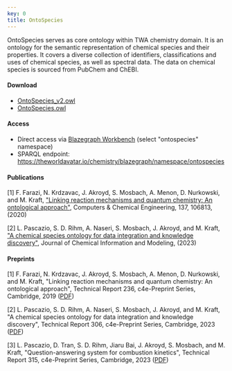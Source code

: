 ```yaml
---
key: 0
title: OntoSpecies
---
```


OntoSpecies serves as core ontology within TWA chemistry domain. It is an ontology for the semantic representation of chemical species and their properties. It covers a diverse collection of identifiers, classifications and uses of chemical species, as well as spectral data. The data on chemical species is sourced from PubChem and ChEBI.

#### Download

- [OntoSpecies_v2.owl](https://github.com/cambridge-cares/TheWorldAvatar/tree/main/JPS_Ontology/ontology/ontospecies/OntoSpecies_v2.owl)
- [OntoSpecies.owl](https://github.com/cambridge-cares/TheWorldAvatar/tree/main/JPS_Ontology/ontology/ontospecies/OntoSpecies.owl)

#### Access

- Direct access via [Blazegraph Workbench](https://theworldavatar.io/chemistry/blazegraph/ui/#query) (select "ontospecies" namespace)
- SPARQL endpoint: https://theworldavatar.io/chemistry/blazegraph/namespace/ontospecies

#### Publications

[1] F. Farazi, N. Krdzavac, J. Akroyd, S. Mosbach, A. Menon, D. Nurkowski, and M. Kraft, ["Linking reaction mechanisms and quantum chemistry: An ontological approach"](https://doi.org/10.1016/j.compchemeng.2020.106813), Computers & Chemical Engineering, 137, 106813, (2020)

[2] L. Pascazio, S. D. Rihm, A. Naseri, S. Mosbach, J. Akroyd, and M. Kraft, ["A chemical species ontology for data integration and knowledge discovery"](https://doi.org/10.1021/acs.jcim.3c00820), Journal of Chemical Information and Modeling, (2023)

#### Preprints

[1] F. Farazi, N. Krdzavac, J. Akroyd, S. Mosbach, A. Menon, D. Nurkowski, and M. Kraft, "Linking reaction mechanisms and quantum chemistry: An ontological approach", Technical Report 236, c4e-Preprint Series, Cambridge, 2019 ([PDF](https://como.ceb.cam.ac.uk/media/preprints/c4e-preprint-236.pdf))

[2] L. Pascazio, S. D. Rihm, A. Naseri, S. Mosbach, J. Akroyd, and M. Kraft, "A chemical species ontology for data integration and knowledge discovery", Technical Report 306, c4e-Preprint Series, Cambridge, 2023 ([PDF](https://como.ceb.cam.ac.uk/media/preprints/c4e-preprint-306.pdf))

[3] L. Pascazio, D. Tran, S. D. Rihm, Jiaru Bai, J. Akroyd, S. Mosbach, and M. Kraft, "Question-answering system for combustion kinetics", Technical Report 315, c4e-Preprint Series, Cambridge, 2023 ([PDF](https://como.ceb.cam.ac.uk/media/preprints/c4e-preprint-315.pdf))